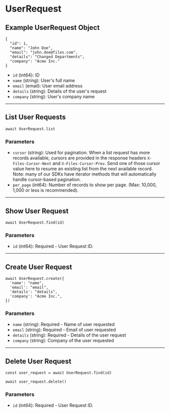 # UserRequest

## Example UserRequest Object

```
{
  "id": 1,
  "name": "John Doe",
  "email": "john.doe@files.com",
  "details": "Changed Departments",
  "company": "Acme Inc."
}
```

* `id` (int64): ID
* `name` (string): User's full name
* `email` (email): User email address
* `details` (string): Details of the user's request
* `company` (string): User's company name

---

## List User Requests

```
await UserRequest.list
```


### Parameters

* `cursor` (string): Used for pagination.  When a list request has more records available, cursors are provided in the response headers `X-Files-Cursor-Next` and `X-Files-Cursor-Prev`.  Send one of those cursor value here to resume an existing list from the next available record.  Note: many of our SDKs have iterator methods that will automatically handle cursor-based pagination.
* `per_page` (int64): Number of records to show per page.  (Max: 10,000, 1,000 or less is recommended).

---

## Show User Request

```
await UserRequest.find(id)
```


### Parameters

* `id` (int64): Required - User Request ID.

---

## Create User Request

```
await UserRequest.create({
  'name': "name",
  'email': "email",
  'details': "details",
  'company': "Acme Inc.",
})
```


### Parameters

* `name` (string): Required - Name of user requested
* `email` (string): Required - Email of user requested
* `details` (string): Required - Details of the user request
* `company` (string): Company of the user requested

---

## Delete User Request

```
const user_request = await UserRequest.find(id)

await user_request.delete()
```

### Parameters

* `id` (int64): Required - User Request ID.


